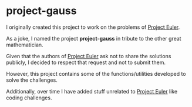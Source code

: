 # project-gauss

I originally created this project to work on the problems of [Project Euler](https://projecteuler.net).

As a joke, I named the project **project-gauss** in tribute to the other great mathematician.

Given that the authors of [Project Euler](https://projecteuler.net) ask not to share the solutions
publicly, I decided to respect that request and not to submit them.

However, this project contains some of the functions/utilities developed to solve the challenges.

Additionally, over time I have added stuff unrelated to [Project Euler](https://projecteuler.net) like coding challenges. 

